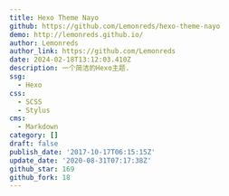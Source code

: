 ```yaml
---
title: Hexo Theme Nayo
github: https://github.com/Lemonreds/hexo-theme-nayo
demo: http://lemonreds.github.io/
author: Lemonreds
author_link: https://github.com/Lemonreds
date: 2024-02-18T13:12:03.410Z
description: 一个简洁的Hexo主题.
ssg:
  - Hexo
css:
  - SCSS
  - Stylus
cms:
  - Markdown
category: []
draft: false
publish_date: '2017-10-17T06:15:15Z'
update_date: '2020-08-31T07:17:38Z'
github_star: 169
github_fork: 18
---
```

